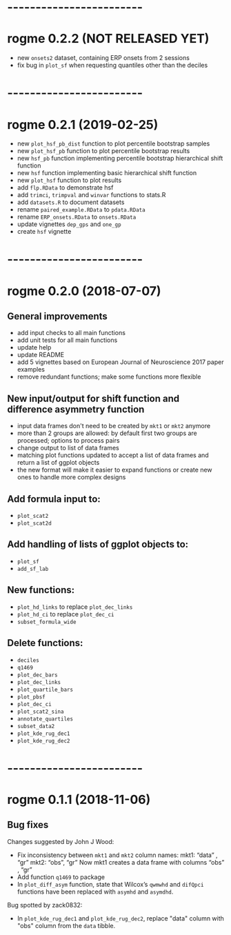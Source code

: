 # ------------------------
# rogme 0.2.2 (NOT RELEASED YET)
- new `onsets2` dataset, containing ERP onsets from 2 sessions
- fix bug in `plot_sf` when requesting quantiles other than the deciles

# ------------------------
# rogme 0.2.1 (2019-02-25)

- new `plot_hsf_pb_dist` function to plot percentile bootstrap samples
- new `plot_hsf_pb` function to plot percentile bootstrap results
- new `hsf_pb` function implementing percentile bootstrap hierarchical shift function
- new `hsf` function implementing basic hierarchical shift function
- new `plot_hsf` function to plot results
- add `flp.RData` to demonstrate hsf
- add `trimci`, `trimpval` and `winvar` functions to stats.R
- add `datasets.R` to document datasets
- rename `paired_example.RData` to `pdata.RData`
- rename `ERP_onsets.RData` to `onsets.RData`
- update vignettes `dep_gps` and `one_gp`
- create `hsf` vignette

# ------------------------
# rogme 0.2.0 (2018-07-07)

## General improvements
- add input checks to all main functions
- add unit tests for all main functions
- update help
- update README
- add 5 vignettes based on European Journal of Neuroscience 2017 paper examples
- remove redundant functions; make some functions more flexible

## New input/output for shift function and difference asymmetry function
- input data frames don't need to be created by `mkt1` or `mkt2` anymore
- more than 2 groups are allowed: by default first two groups are processed; options to process pairs
- change output to list of data frames
- matching plot functions updated to accept a list of data frames and return a list of ggplot objects
- the new format will make it easier to expand functions or create new ones to handle more complex designs

## Add formula input to:
- `plot_scat2`
- `plot_scat2d`

## Add handling of lists of ggplot objects to:
- `plot_sf`
- `add_sf_lab`

## New functions:
- `plot_hd_links` to replace `plot_dec_links`
- `plot_hd_ci`  to replace `plot_dec_ci`
- `subset_formula_wide`

## Delete functions:
- `deciles`
- `q1469`
- `plot_dec_bars`
- `plot_dec_links`
- `plot_quartile_bars`
- `plot_pbsf`
- `plot_dec_ci`
- `plot_scat2_sina`
- `annotate_quartiles`
- `subset_data2`
- `plot_kde_rug_dec1`
- `plot_kde_rug_dec2`

# ------------------------
# rogme 0.1.1 (2018-11-06) 

## Bug fixes

Changes suggested by John J Wood:
- Fix inconsistency between `mkt1` and `mkt2` column names:
mkt1: “data” , “gr”
mkt2: “obs”, “gr”
Now mkt1 creates a data frame with columns “obs” , “gr”
- Add function `q1469` to package
- In `plot_diff_asym` function, state that Wilcox’s `qwmwhd` and `difQpci` functions have been replaced with `asymhd` and `asymdhd`.

Bug spotted by zack0832:
- In `plot_kde_rug_dec1` and `plot_kde_rug_dec2`, replace "data" column with "obs" column from the `data` tibble.


